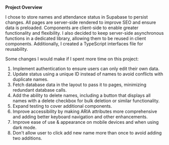 **Project Overview**

I chose to store names and attendance status in Supabase to persist changes. All pages are server-side rendered to improve SEO and ensure data is preloaded. Components are client-side to enable greater functionality and flexibility. I also decided to keep server-side asynchronous functions in a dedicated library, allowing them to be reused in client components. Additionally, I created a TypeScript interfaces file for reusability.

Some changes I would make if I spent more time on this project:

1. Implement authentication to ensure users can only edit their own data.
2. Update status using a unique ID instead of names to avoid conflicts with duplicate names.
3. Fetch database data in the layout to pass it to pages, minimizing redundant database calls.
4. Add the ability to delete names, including a button that displays all names with a delete checkbox for bulk deletion or similar functionality.
5. Expand testing to cover additional components.
6. Improve accessibility by making ARIA attributes more comprehensive and adding better keyboard navigation and other enhancements.
7. Improve ease of use & appearance on mobile devices and when using dark mode.
8. Don't allow user to click add new name more than once to avoid adding two additions.
